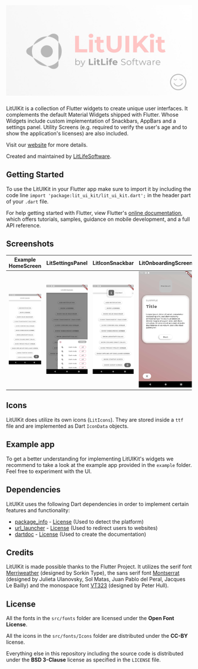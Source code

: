 # ![LitUIKit](assets/images/LitUIKit_Banner_2021.jpg "Lit UI Kit")

LitUIKit is a collection of Flutter widgets to create unique user interfaces. It complements the default Material Widgets shipped with Flutter. Whose Widgets include custom implementation of Snackbars,
AppBars and a settings panel. Utility Screens (e.g. required to verify the user's age and to show the
application's licenses) are also included.

Visit our [website](https://litlifesoftware.github.io) for more details.

Created and maintained by [LitLifeSoftware](https://www.github.com/litlifesoftware/).

## Getting Started

To use the LitUIKit in your Flutter app make sure to import it by including the
code line `import 'package:lit_ui_kit/lit_ui_kit.dart';` in the header part of
your `.dart` file.

For help getting started with Flutter, view Flutter's
[online documentation](https://flutter.dev/docs), which offers tutorials,
samples, guidance on mobile development, and a full API reference.

## Screenshots

| Example HomeScreen                                                    | LitSettingsPanel                                                      | LitIconSnackbar                                                       | LitOnboardingScreen                                                   |
| --------------------------------------------------------------------- | --------------------------------------------------------------------- | --------------------------------------------------------------------- | --------------------------------------------------------------------- |
| ![1](assets/images/LitUIKit_Screenshot_1_20210606.jpg "Screenshot 1") | ![2](assets/images/LitUIKit_Screenshot_2_20210606.jpg "Screenshot 2") | ![3](assets/images/LitUIKit_Screenshot_3_20210606.jpg "Screenshot 3") | ![4](assets/images/LitUIKit_Screenshot_4_20210606.jpg "Screenshot 4") |

## Icons

LitUIKit does utilize its own icons (`LitIcons`). They are stored inside a `ttf` file and are implemented as Dart `IconData` objects.

## Example app

To get a better understanding for implementing LitUIKit's widgets we recommend
to take a look at the example app provided in the `example` folder. Feel free to
experiment with the UI.

## Dependencies

LitUIKit uses the following Dart dependencies in order to implement certain
features and functionality:

- [package_info](https://pub.dev/packages/package_info) - [License](https://github.com/flutter/plugins/blob/master/LICENSE) (Used to detect the platform)
- [url_launcher](https://pub.dev/packages/url_launcher) - [License](https://github.com/flutter/plugins/blob/master/packages/url_launcher/url_launcher/LICENSE) (Used to
  redirect users to websites)
- [dartdoc](https://pub.dev/packages/url_launcher) - [License](https://github.com/dart-lang/dartdoc/blob/master/LICENSE) (Used to create the documentation)

## Credits

LitUIKit is made possible thanks to the Flutter Project. It utilizes the serif font
[Merriweather](https://fonts.google.com/specimen/Merriweather?query=merri&preview.text=LitLifeSoftware%20was%20here...&preview.text_type=custom) (designed by Sorkin Type), the sans serif font [Montserrat](https://fonts.google.com/specimen/Montserrat?query=montserrat&preview.text=LitLifeSoftware%20was%20here...&preview.text_type=custom) (designed by Julieta Ulanovsky, Sol Matas, Juan Pablo del Peral, Jacques Le Bailly) and the monospace font [VT323](https://fonts.google.com/specimen/VT323?query=VT323&preview.text=LitLifeSoftware%20was%20here...&preview.text_type=custom) (designed by Peter Hull).

## License

All the fonts in the `src/fonts` folder are licensed under the **Open Font License**.

All the icons in the `src/fonts/Icons` folder are distributed under the **CC-BY** license.

Everything else in this repository including the source code is distributed under the
**BSD 3-Clause** license as specified in the `LICENSE` file.
